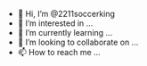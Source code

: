 - 👋 Hi, I’m @2211soccerking
- 👀 I’m interested in ...
- 🌱 I’m currently learning ...
- 💞️ I’m looking to collaborate on ...
- 📫 How to reach me ...

<!---
2211soccerking/2211soccerking is a ✨ special ✨ repository because its `README.md` (this file) appears on your GitHub profile.
You can click the Preview link to take a look at your changes.
--->
